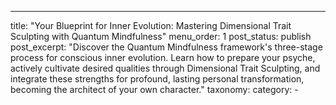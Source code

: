 ---
title: "Your Blueprint for Inner Evolution: Mastering Dimensional Trait Sculpting with Quantum Mindfulness"
menu_order: 1
post_status: publish
post_excerpt: "Discover the Quantum Mindfulness framework's three-stage process for conscious inner evolution. Learn how to prepare your psyche, actively cultivate desired qualities through Dimensional Trait Sculpting, and integrate these strengths for profound, lasting personal transformation, becoming the architect of your own character."
taxonomy:
  category:
    -